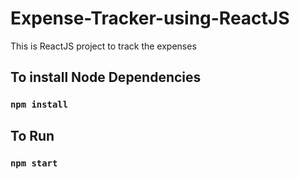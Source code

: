 # Expense-Tracker-using-ReactJS
This is ReactJS project to track the expenses 
<h2>To install Node Dependencies</h2>

### `npm install`

<h2> To Run </h2>

### `npm start`
